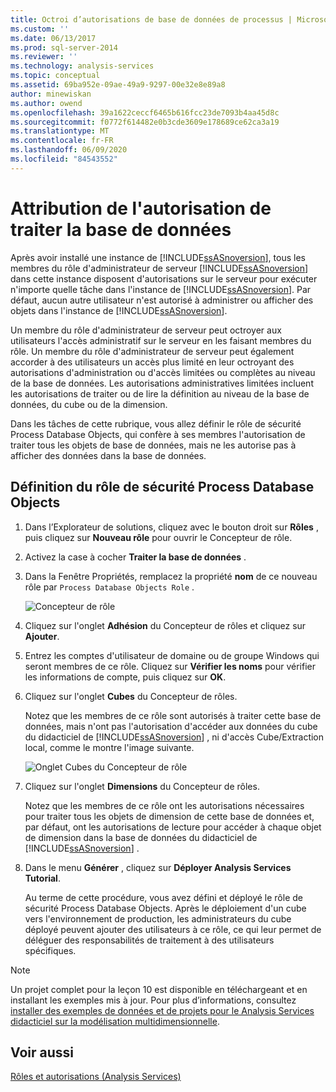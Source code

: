 ```yaml
---
title: Octroi d’autorisations de base de données de processus | Microsoft Docs
ms.custom: ''
ms.date: 06/13/2017
ms.prod: sql-server-2014
ms.reviewer: ''
ms.technology: analysis-services
ms.topic: conceptual
ms.assetid: 69ba952e-09ae-49a9-9297-00e32e8e89a8
author: minewiskan
ms.author: owend
ms.openlocfilehash: 39a1622ceccf6465b616fcc23de7093b4aa45d8c
ms.sourcegitcommit: f0772f614482e0b3cde3609e178689ce62ca3a19
ms.translationtype: MT
ms.contentlocale: fr-FR
ms.lasthandoff: 06/09/2020
ms.locfileid: "84543552"
---
```

# <a name="granting-process-database-permissions"></a>Attribution de l'autorisation de traiter la base de données
  Après avoir installé une instance de [!INCLUDE[ssASnoversion](../includes/ssasnoversion-md.md)], tous les membres du rôle d'administrateur de serveur [!INCLUDE[ssASnoversion](../includes/ssasnoversion-md.md)] dans cette instance disposent d'autorisations sur le serveur pour exécuter n'importe quelle tâche dans l'instance de [!INCLUDE[ssASnoversion](../includes/ssasnoversion-md.md)]. Par défaut, aucun autre utilisateur n'est autorisé à administrer ou afficher des objets dans l'instance de [!INCLUDE[ssASnoversion](../includes/ssasnoversion-md.md)].

 Un membre du rôle d'administrateur de serveur peut octroyer aux utilisateurs l'accès administratif sur le serveur en les faisant membres du rôle. Un membre du rôle d'administrateur de serveur peut également accorder à des utilisateurs un accès plus limité en leur octroyant des autorisations d'administration ou d'accès limitées ou complètes au niveau de la base de données. Les autorisations administratives limitées incluent les autorisations de traiter ou de lire la définition au niveau de la base de données, du cube ou de la dimension.

 Dans les tâches de cette rubrique, vous allez définir le rôle de sécurité Process Database Objects, qui confère à ses membres l'autorisation de traiter tous les objets de base de données, mais ne les autorise pas à afficher des données dans la base de données.

## <a name="defining-a-process-database-objects-security-role"></a>Définition du rôle de sécurité Process Database Objects

1.  Dans l’Explorateur de solutions, cliquez avec le bouton droit sur **Rôles** , puis cliquez sur **Nouveau rôle** pour ouvrir le Concepteur de rôle.

2.  Activez la case à cocher **Traiter la base de données** .

3.  Dans la Fenêtre Propriétés, remplacez la propriété **nom** de ce nouveau rôle par `Process Database Objects Role` .

     ![Concepteur de rôle](../../2014/tutorials/media/l10-security-1.png "Concepteur de rôle")

4.  Cliquez sur l'onglet **Adhésion** du Concepteur de rôles et cliquez sur **Ajouter**.

5.  Entrez les comptes d'utilisateur de domaine ou de groupe Windows qui seront membres de ce rôle. Cliquez sur **Vérifier les noms** pour vérifier les informations de compte, puis cliquez sur **OK**.

6.  Cliquez sur l'onglet **Cubes** du Concepteur de rôles.

     Notez que les membres de ce rôle sont autorisés à traiter cette base de données, mais n'ont pas l'autorisation d'accéder aux données du cube du didacticiel de [!INCLUDE[ssASnoversion](../includes/ssasnoversion-md.md)] , ni d'accès Cube/Extraction local, comme le montre l'image suivante.

     ![Onglet Cubes du Concepteur de rôle](../../2014/tutorials/media/l10-security-2.png "Onglet Cubes du Concepteur de rôle")

7.  Cliquez sur l'onglet **Dimensions** du Concepteur de rôles.

     Notez que les membres de ce rôle ont les autorisations nécessaires pour traiter tous les objets de dimension de cette base de données et, par défaut, ont les autorisations de lecture pour accéder à chaque objet de dimension dans la base de données du didacticiel de [!INCLUDE[ssASnoversion](../includes/ssasnoversion-md.md)] .

8.  Dans le menu **Générer** , cliquez sur **Déployer Analysis Services Tutorial**.

     Au terme de cette procédure, vous avez défini et déployé le rôle de sécurité Process Database Objects. Après le déploiement d'un cube vers l'environnement de production, les administrateurs du cube déployé peuvent ajouter des utilisateurs à ce rôle, ce qui leur permet de déléguer des responsabilités de traitement à des utilisateurs spécifiques.

> [!NOTE]
>  Un projet complet pour la leçon 10 est disponible en téléchargeant et en installant les exemples mis à jour. Pour plus d’informations, consultez [installer des exemples de données et de projets pour le Analysis Services didacticiel sur la modélisation multidimensionnelle](install-sample-data-and-projects.md).

## <a name="see-also"></a>Voir aussi
 [Rôles et autorisations &#40;Analysis Services&#41;](multidimensional-models/roles-and-permissions-analysis-services.md)


